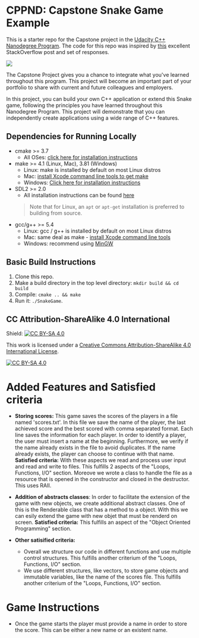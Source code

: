 # CPPND: Capstone Snake Game Example

This is a starter repo for the Capstone project in the [Udacity C++ Nanodegree Program](https://www.udacity.com/course/c-plus-plus-nanodegree--nd213). The code for this repo was inspired by [this](https://codereview.stackexchange.com/questions/212296/snake-game-in-c-with-sdl) excellent StackOverflow post and set of responses.

<img src="snake_game.gif"/>

The Capstone Project gives you a chance to integrate what you've learned throughout this program. This project will become an important part of your portfolio to share with current and future colleagues and employers.

In this project, you can build your own C++ application or extend this Snake game, following the principles you have learned throughout this Nanodegree Program. This project will demonstrate that you can independently create applications using a wide range of C++ features.

## Dependencies for Running Locally
* cmake >= 3.7
  * All OSes: [click here for installation instructions](https://cmake.org/install/)
* make >= 4.1 (Linux, Mac), 3.81 (Windows)
  * Linux: make is installed by default on most Linux distros
  * Mac: [install Xcode command line tools to get make](https://developer.apple.com/xcode/features/)
  * Windows: [Click here for installation instructions](http://gnuwin32.sourceforge.net/packages/make.htm)
* SDL2 >= 2.0
  * All installation instructions can be found [here](https://wiki.libsdl.org/Installation)
  >Note that for Linux, an `apt` or `apt-get` installation is preferred to building from source. 
* gcc/g++ >= 5.4
  * Linux: gcc / g++ is installed by default on most Linux distros
  * Mac: same deal as make - [install Xcode command line tools](https://developer.apple.com/xcode/features/)
  * Windows: recommend using [MinGW](http://www.mingw.org/)

## Basic Build Instructions

1. Clone this repo.
2. Make a build directory in the top level directory: `mkdir build && cd build`
3. Compile: `cmake .. && make`
4. Run it: `./SnakeGame`.


## CC Attribution-ShareAlike 4.0 International


Shield: [![CC BY-SA 4.0][cc-by-sa-shield]][cc-by-sa]

This work is licensed under a
[Creative Commons Attribution-ShareAlike 4.0 International License][cc-by-sa].

[![CC BY-SA 4.0][cc-by-sa-image]][cc-by-sa]

[cc-by-sa]: http://creativecommons.org/licenses/by-sa/4.0/
[cc-by-sa-image]: https://licensebuttons.net/l/by-sa/4.0/88x31.png
[cc-by-sa-shield]: https://img.shields.io/badge/License-CC%20BY--SA%204.0-lightgrey.svg

# Added Features and Satisfied criteria
* **Storing scores:** This game saves the scores of the players in a file named 'scores.txt'. In this file we save the name of the player, the last achieved score and the best scored with comma separated format. Each line saves the information for each player. In order to identify a player, the user must insert a name at the beginning. Furthermore, we verify if the name already exists in the file to avoid duplicates. If the name already exists, the player can choose to continue with that name.
**Satisfied criteria:** With these aspects we read and process user input and read and write to files. This fulfills 2 aspects of the "Loops, Functions, I/O" section. Moreove we wrote a class to handle the file as a resource that is opened in the constructor and closed in the destructor. This uses RAII.

* **Addition of abstracts classes**: In order to facilitate the extension of the game with new objects, we create additional abstract classes. One of this is the Renderable class that has a method to a object. With this we can esily extend the game with new objet that must be renderd on screen.
**Satisfied criteria:** This fulfills an aspect of the "Object Oriented Programming" section.

* **Other satisified criteria:** 
  * Overall we structure our code in different functions and use multiple control structures. This fulfills another criterium of the "Loops, Functions, I/O" section.
  * We use different structures, like vectors, to store game objects and immutable variables, like the name of the scores file. This fulfills another criterium of the "Loops, Functions, I/O" section.


# Game Instructions
* Once the game starts the player must provide a name in order to store the score. This can be either a new name or an existent name.
